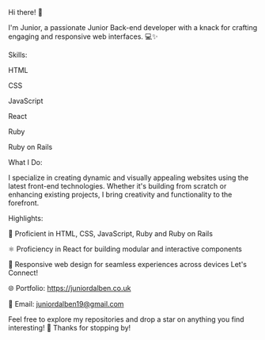 Hi there! 👋

I'm Junior, a passionate Junior Back-end developer with a knack for crafting engaging and responsive web interfaces. 💻✨

Skills:

HTML 

CSS

JavaScript

React

Ruby

Ruby on Rails


What I Do:

I specialize in creating dynamic and visually appealing websites using the latest front-end technologies. Whether it's building from scratch or enhancing existing projects, I bring creativity and functionality to the forefront.

Highlights:

🚀 Proficient in HTML, CSS, JavaScript, Ruby and Ruby on Rails

⚛️ Proficiency in React for building modular and interactive components

📱 Responsive web design for seamless experiences across devices
Let's Connect!

🌐 Portfolio: https://juniordalben.co.uk

📧 Email: juniordalben19@gmail.com


Feel free to explore my repositories and drop a star on anything you find interesting! 🌟 Thanks for stopping by!

